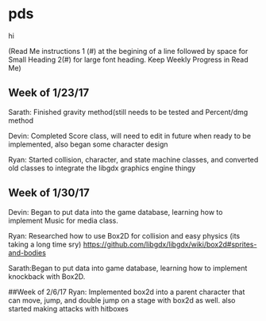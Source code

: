 # pds
hi 

(Read Me instructions 1 (#) at the begining of a line followed by space for Small Heading 2(#) for large font heading. Keep Weekly Progress in Read Me)

## Week of 1/23/17
Sarath: Finished gravity method(still needs to be tested and Percent/dmg method  

Devin: Completed Score class, will need to edit in future when ready to be implemented, also began some character design  

Ryan: Started collision, character, and state machine classes, and converted old classes to integrate the libgdx graphics engine thingy

## Week of 1/30/17
Devin: Began to put data into the game database, learning how to implement Music for media class.

Ryan: Researched how to use Box2D for collision and easy physics (its taking a long time sry) https://github.com/libgdx/libgdx/wiki/box2d#sprites-and-bodies  

Sarath:Began to put data into game database, learning how to implement knockback with Box2D.  

##Week of 2/6/17
Ryan: Implemented box2d into a parent character that can move, jump, and double jump on a stage with box2d as well. also started making attacks with hitboxes
